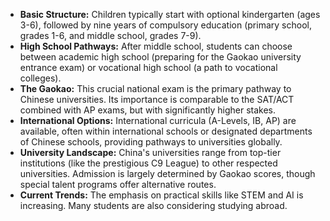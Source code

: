 * **Basic Structure:**  Children typically start with optional kindergarten (ages 3-6), followed by nine years of compulsory education (primary school, grades 1-6, and middle school, grades 7-9).
* **High School Pathways:** After middle school, students can choose between academic high school (preparing for the Gaokao university entrance exam) or vocational high school (a path to vocational colleges).
* **The Gaokao:**  This crucial national exam is the primary pathway to Chinese universities. Its importance is comparable to the SAT/ACT combined with AP exams, but with significantly higher stakes.
* **International Options:**  International curricula (A-Levels, IB, AP) are available, often within international schools or designated departments of Chinese schools, providing pathways to universities globally.
* **University Landscape:** China's universities range from top-tier institutions (like the prestigious C9 League) to other respected universities. Admission is largely determined by Gaokao scores, though special talent programs offer alternative routes.
* **Current Trends:**  The emphasis on practical skills like STEM and AI is increasing.  Many students are also considering studying abroad.